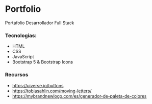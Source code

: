 # Portfolio
Portafolio Desarrollador Full Stack

### Tecnologias:

- HTML
- CSS
- JavaScript
- Bootstrap 5 & Bootstrap Icons

### Recursos

- https://uiverse.io/buttons
- https://tobiasahlin.com/moving-letters/
- https://mybrandnewlogo.com/es/generador-de-paleta-de-colores
